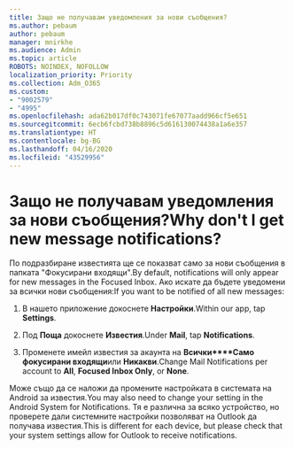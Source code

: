 ```yaml
---
title: Защо не получавам уведомления за нови съобщения?
ms.author: pebaum
author: pebaum
manager: mnirkhe
ms.audience: Admin
ms.topic: article
ROBOTS: NOINDEX, NOFOLLOW
localization_priority: Priority
ms.collection: Adm_O365
ms.custom:
- "9002579"
- "4995"
ms.openlocfilehash: ada62b017df0c743071fe67077aadd966cf5e651
ms.sourcegitcommit: 6ecb6fcbd738b8896c5d616130074438a1a6e357
ms.translationtype: HT
ms.contentlocale: bg-BG
ms.lasthandoff: 04/16/2020
ms.locfileid: "43529956"
---
```

# <a name="why-dont-i-get-new-message-notifications"></a><span data-ttu-id="dc350-102">Защо не получавам уведомления за нови съобщения?</span><span class="sxs-lookup"><span data-stu-id="dc350-102">Why don't I get new message notifications?</span></span>

<span data-ttu-id="dc350-103">По подразбиране известията ще се показват само за нови съобщения в папката "Фокусирани входящи".</span><span class="sxs-lookup"><span data-stu-id="dc350-103">By default, notifications will only appear for new messages in the Focused Inbox.</span></span> <span data-ttu-id="dc350-104">Ако искате да бъдете уведомени за всички нови съобщения:</span><span class="sxs-lookup"><span data-stu-id="dc350-104">If you want to be notified of all new messages:</span></span>

1. <span data-ttu-id="dc350-105">В нашето приложение докоснете **Настройки**.</span><span class="sxs-lookup"><span data-stu-id="dc350-105">Within our app, tap **Settings**.</span></span>

2. <span data-ttu-id="dc350-106">Под **Поща** докоснете **Известия**.</span><span class="sxs-lookup"><span data-stu-id="dc350-106">Under **Mail**, tap **Notifications**.</span></span>

3. <span data-ttu-id="dc350-107">Променете имейл известия за акаунта на **Всички\*\*\*\*Само фокусирани входящи**или **Никакви**.</span><span class="sxs-lookup"><span data-stu-id="dc350-107">Change Mail Notifications per account to **All**, **Focused Inbox Only**, or **None**.</span></span>

<span data-ttu-id="dc350-108">Може също да се наложи да промените настройката в системата на Android за известия.</span><span class="sxs-lookup"><span data-stu-id="dc350-108">You may also need to change your setting in the Android System for Notifications.</span></span> <span data-ttu-id="dc350-109">Тя е различна за всяко устройство, но проверете дали системните настройки позволяват на Outlook да получава известия.</span><span class="sxs-lookup"><span data-stu-id="dc350-109">This is different for each device, but please check that your system settings allow for Outlook to receive notifications.</span></span>

